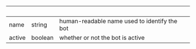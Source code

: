 <!-- Code generated for API Clients. DO NOT EDIT. -->

| &nbsp; | &nbsp;  | &nbsp;                                       |
| ------ | ------- | -------------------------------------------- |
| name   | string  | human-readable name used to identify the bot |
| active | boolean | whether or not the bot is active             |
